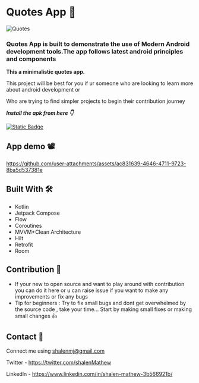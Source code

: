 # Quotes App 💭

![Quotes](https://github.com/user-attachments/assets/10fcaec5-a349-4de3-b896-1d47c67046bd)

### Quotes App is built to demonstrate the use of Modern Android development tools.The app follows latest android principles and components

**This a minimalistic quotes app.**

This project will be best for you if ur someone who are looking to learn more about android development or

Who are trying to find simpler projects to begin their contribution journey

***Install the apk from here 👇***

[![Static Badge](https://img.shields.io/badge/Quotes_app-Apk-red?logo=android)](https://github.com/shalenMathew/InvestIq-AndroidApp/releases)

## App demo 📽️
https://github.com/user-attachments/assets/ac831639-4646-4711-9723-8ba5d537381e


## Built With 🛠
- Kotlin
- Jetpack Compose
- Flow
- Coroutines
- MVVM+Clean Architecture
- Hilt
- Retrofit
- Room

## Contribution 🤝
- If your new to open source and want to play around with contribution you can do it here or u can raise issue if you want to make any improvements or fix any bugs
- Tip for beginners : Try to fix small bugs and dont get overwhelmed by the source code , take your time... Start by making small fixes or making small changes 👍

## Contact 📧
Connect me using shalenmj@gmail.com

Twitter - https://twitter.com/shalenMathew

Linkedln - https://www.linkedin.com/in/shalen-mathew-3b566921b/

